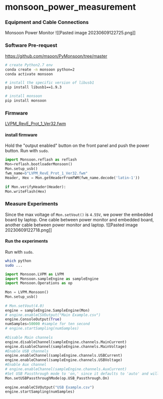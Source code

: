 # monsoon_power_measurement

### Equipment and Cable Connections
Monsoon Power Monitor
![[Pasted image 20230609122725.png]]

### Software Pre-request
https://github.com/msoon/PyMonsoon/tree/master
```bash
# create Python2.7 env
conda create -n monsoon python=2
conda activate monsoon

# install the specific version of libusb1
pip install libusb1==1.9.3

# install monsoon
pip install monsoon
```

### Firmware
[LVPM_RevE_Prot_1_Ver32.fwm](https://github.com/msoon/PyMonsoon/blob/master/Firmware/LVPM/LVPM_RevE_Prot_1_Ver32.fwm)

#### install firmware
Hold the "output enabled" button on the front panel and push the power button.
Run with `sudo`.
```python
import Monsoon.reflash as reflash  
Mon=reflash.bootloaderMonsoon()  
Mon.setup_usb()  
fwm_name=b"LVPM_RevE_Prot_1_Ver32.fwm"  
Header, Hex = Mon.getHeaderFromFWM(fwm_name.decode('latin-1'))  
  
if Mon.verifyHeader(Header):  
Mon.writeFlash(Hex)
```

### Measure Experiments
Since the max voltage of `Mon.setVout()` is `4.55V`, we power the embedded board by laptop. One cable between power monitor and embedded board, another cable between power monitor and laptop.
![[Pasted image 20230609122718.png]]

#### Run the experiments
Run with `sudo`.
```bash
which python
sudo ...
```

```python
import Monsoon.LVPM as LVPM  
import Monsoon.sampleEngine as sampleEngine  
import Monsoon.Operations as op  
  
Mon = LVPM.Monsoon()  
Mon.setup_usb()  
  
# Mon.setVout(4.0)  
engine = sampleEngine.SampleEngine(Mon)  
# engine.enableCSVOutput("Main Example.csv")  
engine.ConsoleOutput(True)  
numSamples=50000 #sample for ten second  
# engine.startSampling(numSamples)  
  
#Disable Main channels  
engine.disableChannel(sampleEngine.channels.MainCurrent)  
engine.disableChannel(sampleEngine.channels.MainVoltage)  
#Enable USB channels  
engine.enableChannel(sampleEngine.channels.USBCurrent)  
engine.enableChannel(sampleEngine.channels.USBVoltage)  
#Enable Aux channel  
# engine.enableChannel(sampleEngine.channels.AuxCurrent)  
#Set USB Passthrough mode to 'on,' since it defaults to 'auto' and will turn off when sampling mode begins.  
Mon.setUSBPassthroughMode(op.USB_Passthrough.On)  
  
engine.enableCSVOutput("USB Example.csv")  
engine.startSampling(numSamples)
```

